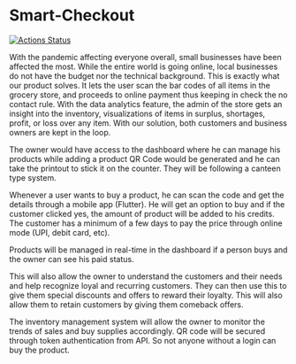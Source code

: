 # Smart-Checkout

[![Actions Status](https://github.com//umangraval/Smart-Checkout/workflows/Build/badge.svg)](https://github.com/umangraval/Smart-Checkout/actions)


With the pandemic affecting everyone overall, small businesses have been affected the most. While the entire world is going online, local businesses do not have the budget nor the technical background. This is exactly what our product solves. It lets the user scan the bar codes of all items in the grocery store, and proceeds to online payment thus keeping in check the no contact rule. With the data analytics feature, the admin of the store gets an insight into the inventory, visualizations of items in surplus, shortages, profit, or loss over any item. With our solution, both customers and business owners are kept in the loop.

The owner would have access to the dashboard where he can manage his products while adding a product QR Code would be generated and he can take the printout to stick it on the counter. They will be following a canteen type system.

Whenever a user wants to buy a product, he can scan the code and get the details through a mobile app (Flutter). He will get an option to buy and if the customer clicked yes, the amount of product will be added to his credits. The customer has a minimum of a few days to pay the price through online mode (UPI, debit card, etc).

Products will be managed in real-time in the dashboard if a person buys and the owner can see his paid status.

This will also allow the owner to understand the customers and their needs and help recognize loyal and recurring customers. They can then use this to give them special discounts and offers to reward their loyalty. This will also allow them to retain customers by giving them comeback offers.

The inventory management system will allow the owner to monitor the trends of sales and buy supplies accordingly.
QR code will be secured through token authentication from API. So not anyone without a login can buy the product.

